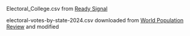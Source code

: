 Electoral_College.csv from [Ready Signal](https://readysignal.com/electoral-college-data-table/)

electoral-votes-by-state-2024.csv downloaded from [World Population Review](https://worldpopulationreview.com/state-rankings/electoral-votes-by-state) and modified